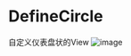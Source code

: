 # DefineCircle
自定义仪表盘状的View
![image](https://github.com/ljy0605/DefineCircle/blob/master/gif/2.gif)
